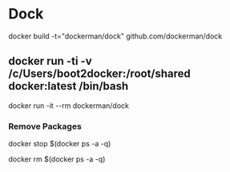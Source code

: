 # Dock

docker build -t="dockerman/dock" github.com/dockerman/dock

## docker run -ti -v /c/Users/boot2docker:/root/shared docker:latest /bin/bash



docker run -it --rm dockerman/dock


### Remove Packages

docker stop $(docker ps -a -q)

docker rm $(docker ps -a -q)
